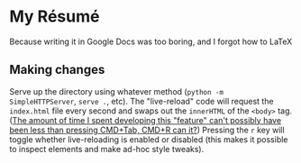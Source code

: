 # My Résumé
Because writing it in Google Docs was too boring, and I forgot how to LaTeX

## Making changes
Serve up the directory using whatever method (`python -m SimpleHTTPServer`, `serve .`, etc). The "live-reload" code will request the `index.html` file every second and swaps out the `innerHTML` of the `<body>` tag. ([The amount of time I spent developing this "feature" can't possibly have been less than pressing CMD+Tab, CMD+R can it?](https://xkcd.com/1319/)) Pressing the `r` key will toggle whether live-reloading is enabled or disabled (this makes it possible to inspect elements and make ad-hoc style tweaks).
